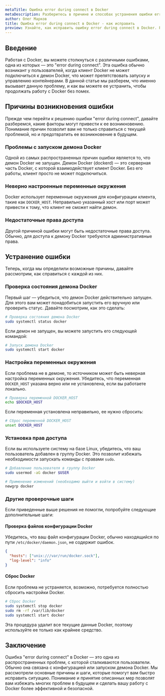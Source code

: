 ```yaml
---
metaTitle: Ошибка error during connect в Docker
metaDescription: Разберитесь в причине и способах устранения ошибки error during connect в Docker. Узнайте, как настроить и устранить проблемы с подключением
author: Олег Марков
title: Ошибка error during connect в Docker - как исправить
preview: Узнайте, как исправить ошибку error during connect в Docker. Разберитесь в возможных причинах и пошаговых решениях для устранения проблем с подключением
---
```


## Введение

Работая с Docker, вы можете столкнуться с различными ошибками, одна из которых — это "error during connect". Эта ошибка обычно возникант у пользователей, когда клиент Docker не может подключиться к демон Docker, что может препятствовать запуску и управлению контейнерами. В данной статье мы разберем, что именно вызывает данную проблему, и как вы можете ее устранить, чтобы продолжать работу с Docker без помех.

## Причины возникновения ошибки

Прежде чем перейти к решению ошибки "error during connect", давайте разберемся, какие факторы могут привести к ее возникновению. Понимание причин позволит вам не только справиться с текущей проблемой, но и предотвратить ее возникновение в будущем.

### Проблемы с запуском демона Docker

Одной из самых распространенных причин ошибки является то, что демон Docker не запущен. Демон Docker (dockerd) — это серверная часть Docker, с которой взаимодействует клиент Docker. Без его работы, клиент просто не может подключиться.

### Неверно настроенные переменные окружения

Docker использует переменные окружения для конфигурации клиента, такие как `DOCKER_HOST`. Неправильно указанный хост или порт может привести к тому, что клиент не сможет найти демон.

### Недостаточные права доступа

Другой причиной ошибки могут быть недостаточные права доступа. Обычно, для доступа к демону Docker требуются административные права.

## Устранение ошибки

Теперь, когда мы определили возможные причины, давайте рассмотрим, как справиться с каждой из них.

### Проверка состояния демона Docker

Первый шаг — убедиться, что демон Docker действительно запущен. Для этого вам может понадобиться запустить его вручную или проверить статус. Давайте посмотрим, как это сделать:

```bash
# Проверка состояния демона Docker
sudo systemctl status docker
```

Если демон не запущен, вы можете запустить его следующей командой:

```bash
# Запуск демона Docker
sudo systemctl start docker
```

### Настройка переменных окружения

Если проблема не в демоне, то источником может быть неверная настройка переменных окружения. Убедитесь, что переменная `DOCKER_HOST` указана верно или не установлена, если вы работаете локально.

```bash
# Проверка переменной DOCKER_HOST
echo $DOCKER_HOST
```

Если переменная установлена неправильно, ее нужно сбросить:

```bash
# Сброс переменной DOCKER_HOST
unset DOCKER_HOST
```

### Установка прав доступа

Если вы используете систему на базе Linux, убедитесь, что ваш пользователь добавлен в группу Docker. Это позволит избежать необходимости запускать команды с правами `sudo`.

```bash
# Добавление пользователя в группу Docker
sudo usermod -aG docker $USER

# Применение изменений (необходимо выйти и войти в систему)
newgrp docker
```

### Другие проверочные шаги

Если приведенные выше решения не помогли, попробуйте следующие дополнительные шаги:

#### Проверка файлов конфигурации Docker

Убедитесь, что ваш файл конфигурации Docker, обычно находящийся по пути `/etc/docker/daemon.json`, не содержит ошибок.

```json
{
  "hosts": ["unix:///var/run/docker.sock"],
  "log-level": "info"
}
```

#### Сброс Docker

Если проблема не устраняется, возможно, потребуется полностью сбросить настройки Docker.

```bash
# Сброс Docker
sudo systemctl stop docker
sudo rm -rf /var/lib/docker
sudo systemctl start docker
```

Эта процедура удалит все текущие данные Docker, поэтому используйте ее только как крайнее средство.

## Заключение

Ошибка "error during connect" в Docker — это одна из распространенных проблем, с которой сталкиваются пользователи. Обычно она связана с конфигурацией или запуском демона Docker. Мы рассмотрели основные причины и шаги, которые помогут вам быстро исправить ситуацию. Понимание и принятие описанных мер позволят вам избежать многих проблем в будущем и сделать вашу работу с Docker более эффективной и безопасной.